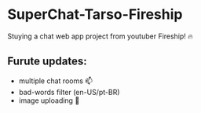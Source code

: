 # SuperChat-Tarso-Fireship

Stuying a chat web app project from youtuber Fireship! 🔥


## Furute updates:
  - multiple chat rooms 📫 
  - bad-words filter (en-US/pt-BR)
  - image uploading 📎
